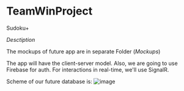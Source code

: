# TeamWinProject

Sudoku+



*Desctiption*


 The mockups of future app are in separate Folder (*Mockups*)


The app will have the client-server model. Also, we are going to use Firebase for auth. For interactions in real-time, we'll use SignalR.

Scheme of our future database is:
![image](https://user-images.githubusercontent.com/34398756/139323513-914188d3-257a-49c0-ab3a-ef7c8e92bfd3.png)


